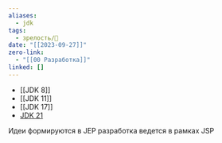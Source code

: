 ```yaml
---
aliases:
  - jdk
tags:
  - зрелость/🌱
date: "[[2023-09-27]]"
zero-link:
  - "[[00 Разработка]]"
linked: []
---
```

- [[JDK 8]]
- [[JDK 11]]
- [[JDK 17]]
- [JDK 21](JDK%2021.md)

Идеи формируются в JEP разработка ведется в рамках JSP